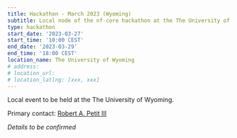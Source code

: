 ```yaml
---
title: Hackathon - March 2023 (Wyoming)
subtitle: Local node of the nf-core hackathon at the The University of Wyoming.
type: hackathon
start_date: '2023-03-27'
start_time: '10:00 CEST'
end_date: '2023-03-29'
end_time: '18:00 CEST'
location_name: The University of Wyoming
# address:
# location_url:
# location_latlng: [xxx, xxx]
---
```


Local event to be held at the The University of Wyoming.

Primary contact: [<i class="fab fa-slack"></i> Robert A. Petit III](https://nfcore.slack.com/team/U01PGBF4P0R)

_Details to be confirmed_
